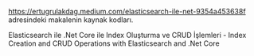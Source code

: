 https://ertugrulakdag.medium.com/elasticsearch-ile-net-9354a453638f adresindeki makalenin kaynak kodları.

Elasticsearch ile .Net Core ile Index Oluşturma ve CRUD İşlemleri - Index Creation and CRUD Operations with Elasticsearch and .Net Core
